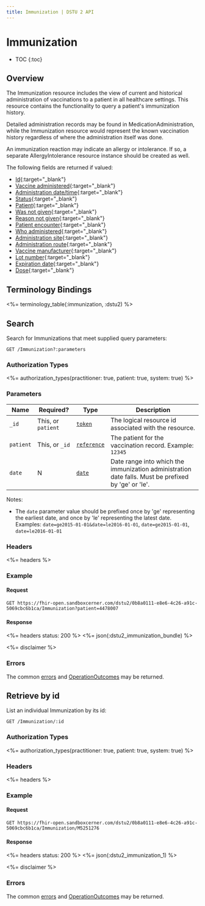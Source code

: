 ```yaml
---
title: Immunization | DSTU 2 API
---
```


# Immunization

* TOC
{:toc}

## Overview

The Immunization resource includes the view of current and historical administration of vaccinations to a patient in all healthcare settings. This resource contains the functionality to query a patient's immunization history.

Detailed administration records may be found in MedicationAdministration, while the Immunization resource would represent the known vaccination history regardless of where the administration itself was done.

An immunization reaction may indicate an allergy or intolerance. If so, a separate AllergyIntolerance resource instance should be created as well.

The following fields are returned if valued:

* [Id](http://hl7.org/fhir/dstu2/resource-definitions.html#Resource.id){:target="_blank"}
* [Vaccine administered](http://hl7.org/fhir/DSTU2/immunization-definitions.html#Immunization.vaccineCode){:target="_blank"}
* [Administration date/time](http://hl7.org/fhir/DSTU2/immunization-definitions.html#Immunization.date){:target="_blank"}
* [Status](http://hl7.org/fhir/DSTU2/immunization-definitions.html#Immunization.status){:target="_blank"}
* [Patient](http://hl7.org/fhir/DSTU2/immunization-definitions.html#Immunization.patient){:target="_blank"}
* [Was not given](http://hl7.org/fhir/DSTU2/immunization-definitions.html#Immunization.wasNotGiven){:target="_blank"}
* [Reason not given](http://hl7.org/fhir/DSTU2/immunization-definitions.html#Immunization.explanation.reasonNotGiven){:target="_blank"}
* [Patient encounter](http://hl7.org/fhir/DSTU2/immunization-definitions.html#Immunization.encounter){:target="_blank"}
* [Who administered](http://hl7.org/fhir/DSTU2/immunization-definitions.html#Immunization.performer){:target="_blank"}
* [Administration site](http://hl7.org/fhir/DSTU2/immunization-definitions.html#Immunization.location){:target="_blank"}
* [Administration route](http://hl7.org/fhir/DSTU2/immunization-definitions.html#Immunization.route){:target="_blank"}
* [Vaccine manufacturer](http://hl7.org/fhir/DSTU2/immunization-definitions.html#Immunization.manufacturer){:target="_blank"}
* [Lot number](http://hl7.org/fhir/DSTU2/immunization-definitions.html#Immunization.lotNumber){:target="_blank"}
* [Expiration date](http://hl7.org/fhir/DSTU2/immunization-definitions.html#Immunization.expirationDate){:target="_blank"}
* [Dose](http://hl7.org/fhir/DSTU2/immunization-definitions.html#Immunization.doseQuantity){:target="_blank"}

## Terminology Bindings

<%= terminology_table(:immunization, :dstu2) %>

## Search

Search for Immunizations that meet supplied query parameters:

    GET /Immunization?:parameters

### Authorization Types

<%= authorization_types(practitioner: true, patient: true, system: true) %>

### Parameters

 Name      | Required?          | Type          | Description
-----------|--------------------|---------------|-----------------------------------------------------------------------------------------------------
 `_id`     | This, or `patient` | [`token`]     | The logical resource id associated with the resource.
 `patient` | This, or `_id`     | [`reference`] | The patient for the vaccination record. Example: `12345`
 `date`    | N                  | [`date`]      | Date range into which the immunization administration date falls. Must be prefixed by 'ge' or 'le'.

Notes:

* The `date` parameter value should be prefixed once by 'ge' representing the earliest date, and once by 'le' representing the latest date. Examples: `date=ge2015-01-01&date=le2016-01-01`, `date=ge2015-01-01`, `date=le2016-01-01`

### Headers

<%= headers %>

### Example

#### Request

    GET https://fhir-open.sandboxcerner.com/dstu2/0b8a0111-e8e6-4c26-a91c-5069cbc6b1ca/Immunization?patient=4478007

#### Response

<%= headers status: 200 %>
<%= json(:dstu2_immunization_bundle) %>

<%= disclaimer %>

### Errors

The common [errors] and [OperationOutcomes] may be returned.

## Retrieve by id

List an individual Immunization by its id:

    GET /Immunization/:id

### Authorization Types

<%= authorization_types(practitioner: true, patient: true, system: true) %>

### Headers

<%= headers %>

### Example

#### Request

    GET https://fhir-open.sandboxcerner.com/dstu2/0b8a0111-e8e6-4c26-a91c-5069cbc6b1ca/Immunization/M5251276

#### Response

<%= headers status: 200 %>
<%= json(:dstu2_immunization_1) %>

<%= disclaimer %>

### Errors

The common [errors] and [OperationOutcomes] may be returned.

[`token`]: http://hl7.org/fhir/DSTU2/search.html#token
[`reference`]: http://hl7.org/fhir/dstu2/search.html#reference
[`date`]: http://hl7.org/fhir/DSTU2/search.html#date
[errors]: ../../#client-errors
[OperationOutcomes]: ../../#operation-outcomes
